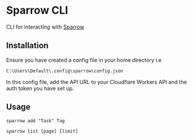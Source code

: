 # Sparrow CLI

CLI for interacting with [Sparrow](https://github.com/dmdboi/sparrow)

## Installation

Ensure you have created a config file in your home directory i.e

```
C:\Users\Default\.config\sparrow\config.json
```

In this config file, add the API URL to your Cloudflare Workers API and the auth token you have set up.

## Usage

```
sparrow add "Task" Tag

sparrow list [page] [limit]
```

